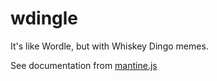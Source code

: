 # wdingle

It's like Wordle, but with Whiskey Dingo memes.

See documentation from [mantine.js](https://mantine.dev/guides/vite/)
